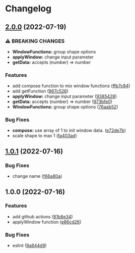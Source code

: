 # Changelog

## [2.0.0](https://github.com/jobo322/apodization/compare/v1.0.1...v2.0.0) (2022-07-19)


### ⚠ BREAKING CHANGES

* **WindowFunctions:** group shape options
* **applyWindow:** change input parameter
* **getData:** accepts (number) => number

### Features

* add compose function to mix window functions ([ffb7c84](https://github.com/jobo322/apodization/commit/ffb7c840a7dd3145b66a6faae22eadbf36e4b386))
* add getFunction ([967c526](https://github.com/jobo322/apodization/commit/967c526e2c5cdaf18a65f991ce5210fc5e0321d8))
* **applyWindow:** change input parameter ([9385428](https://github.com/jobo322/apodization/commit/938542857f96131f562cdec15676f094686aebf6))
* **getData:** accepts (number) => number ([973bfe0](https://github.com/jobo322/apodization/commit/973bfe00041fdc8596c31a579069085a9bdf0990))
* **WindowFunctions:** group shape options ([76aab52](https://github.com/jobo322/apodization/commit/76aab5283f0bc22190bbb4eff7d91272d2c00157))


### Bug Fixes

* **compose:** use array of 1 to init window data. ([e72de7b](https://github.com/jobo322/apodization/commit/e72de7b6c9268bd6f5fcd5429b59f31e422c8fac))
* scale shape to max 1 ([fa403ad](https://github.com/jobo322/apodization/commit/fa403ad62dcc162b5b770c1020ccf712fb20f282))

## [1.0.1](https://github.com/jobo322/apodization/compare/v1.0.0...v1.0.1) (2022-07-16)


### Bug Fixes

* change name ([f66a80a](https://github.com/jobo322/apodization/commit/f66a80a7e5dbc5335273095c3ef0412cb53bfc6c))

## 1.0.0 (2022-07-16)


### Features

* add github actions ([81b8e34](https://github.com/jobo322/apodization/commit/81b8e34c014cfda5fb8156dd36f7c4ae6b24791a))
* applyWindow function ([e86cd26](https://github.com/jobo322/apodization/commit/e86cd26c4fb59821fa26584f6288de06a6a45228))


### Bug Fixes

* eslint ([9a844d9](https://github.com/jobo322/apodization/commit/9a844d974de094780de7797960cdf0b42e444eac))
